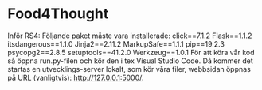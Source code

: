 # Food4Thought
Inför RS4:
Följande paket måste vara installerade:
click==7.1.2
Flask==1.1.2
itsdangerous==1.1.0
Jinja2==2.11.2
MarkupSafe==1.1.1
pip==19.2.3
psycopg2==2.8.5
setuptools==41.2.0
Werkzeug==1.0.1
För att köra vår kod så öppna run.py-filen och kör den i tex Visual Studio Code. 
Då kommer det startas en utvecklings-server lokalt, som kör våra filer, webbsidan öppnas på URL (vanligtvis): http://127.0.0.1:5000/.
